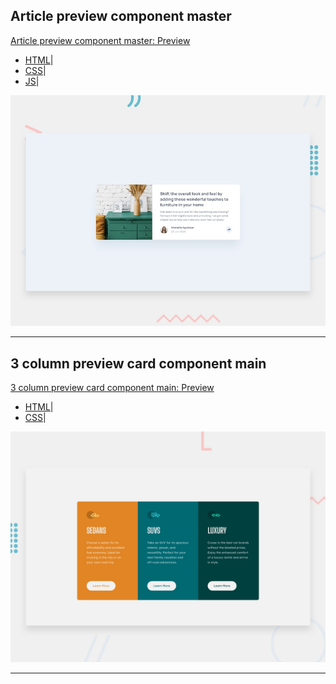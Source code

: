 ## Article preview component master

[Article preview component master: Preview](https://alexjhc.github.io/Frontendmentor/article-preview-component-master/index.html)

* [HTML](./article-preview-component-master/index.html)| 
* [CSS](./article-preview-component-master/style.css)|
* [JS](./article-preview-component-master/script.js)|

![Article preview component master: image](./article-preview-component-master/design/desktop-preview.jpg)
______________________________________________________________________________

## 3 column preview card component main

[3 column preview card component main: Preview](https://alexjhc.github.io/Frontendmentor/3-column-preview-card-component-main/index.html)

* [HTML](./3-column-preview-card-component-main/index.html)| 
* [CSS](./3-column-preview-card-component-main/style.css)|

![3 column preview card component main: image](./3-column-preview-card-component-main/design/desktop-preview.jpg)
______________________________________________________________________________
